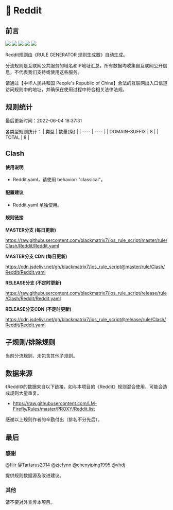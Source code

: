 # 🧸 Reddit

## 前言

![](https://shields.io/badge/-移除重复规则-ff69b4) ![](https://shields.io/badge/-DOMAIN与DOMAIN--SUFFIX合并-green) ![](https://shields.io/badge/-DOMAIN--SUFFIX间合并-critical) ![](https://shields.io/badge/-DOMAIN--SUFFIX与DOMAIN--KEYWORD合并-blue) ![](https://shields.io/badge/-IP--CIDR(6)合并-blueviolet) 

Reddit规则由《RULE GENERATOR 规则生成器》自动生成。

分流规则是互联网公共服务的域名和IP地址汇总，所有数据均收集自互联网公开信息，不代表我们支持或使用这些服务。

请通过【中华人民共和国 People's Republic of China】合法的互联网出入口信道访问规则中的地址，并确保在使用过程中符合相关法律法规。

## 规则统计

最后更新时间：2022-06-04 18:37:31

各类型规则统计：
| 类型 | 数量(条)  | 
| ---- | ----  |
| DOMAIN-SUFFIX | 8  | 
| TOTAL | 8  | 


## Clash 

#### 使用说明
- Reddit.yaml，请使用 behavior: "classical"。

#### 配置建议
- Reddit.yaml 单独使用。

#### 规则链接
**MASTER分支 (每日更新)**

https://raw.githubusercontent.com/blackmatrix7/ios_rule_script/master/rule/Clash/Reddit/Reddit.yaml

**MASTER分支 CDN (每日更新)**

https://cdn.jsdelivr.net/gh/blackmatrix7/ios_rule_script@master/rule/Clash/Reddit/Reddit.yaml

**RELEASE分支 (不定时更新)**

https://raw.githubusercontent.com/blackmatrix7/ios_rule_script/release/rule/Clash/Reddit/Reddit.yaml

**RELEASE分支CDN (不定时更新)**

https://cdn.jsdelivr.net/gh/blackmatrix7/ios_rule_script@release/rule/Clash/Reddit/Reddit.yaml

## 子规则/排除规则


当前分流规则，未包含其他子规则。

## 数据来源

《Reddit》的数据来自以下链接，如与本项目的《Reddit》规则混合使用，可能会造成规则大量重复。

- https://raw.githubusercontent.com/LM-Firefly/Rules/master/PROXY/Reddit.list


感谢以上规则作者的辛勤付出（排名不分先后）。

## 最后

### 感谢

[@fiiir](https://github.com/fiiir) [@Tartarus2014](https://github.com/Tartarus2014) [@zjcfynn](https://github.com/zjcfynn) [@chenyiping1995](https://github.com/chenyiping1995) [@vhdj](https://github.com/vhdj)

提供规则数据源及改进建议。

### 其他

请不要对外宣传本项目。